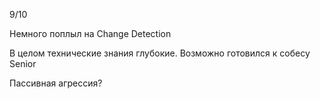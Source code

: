 9/10

Немного поплыл на Change Detection

В целом технические знания глубокие.
Возможно готовился к собесу
Senior

Пассивная агрессия?
